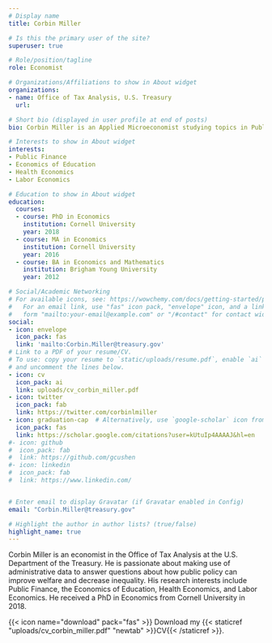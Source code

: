 ```yaml
---
# Display name
title: Corbin Miller

# Is this the primary user of the site?
superuser: true

# Role/position/tagline
role: Economist

# Organizations/Affiliations to show in About widget
organizations:
- name: Office of Tax Analysis, U.S. Treasury
  url:

# Short bio (displayed in user profile at end of posts)
bio: Corbin Miller is an Applied Microeconomist studying topics in Public Finance, Economics of Education, Health Economics, and Labor Economics

# Interests to show in About widget
interests:
- Public Finance
- Economics of Education
- Health Economics
- Labor Economics

# Education to show in About widget
education:
  courses:
  - course: PhD in Economics
    institution: Cornell University
    year: 2018
  - course: MA in Economics
    institution: Cornell University
    year: 2016
  - course: BA in Economics and Mathematics
    institution: Brigham Young University
    year: 2012

# Social/Academic Networking
# For available icons, see: https://wowchemy.com/docs/getting-started/page-builder/#icons
#   For an email link, use "fas" icon pack, "envelope" icon, and a link in the
#   form "mailto:your-email@example.com" or "/#contact" for contact widget.
social:
- icon: envelope
  icon_pack: fas
  link: 'mailto:Corbin.Miller@treasury.gov'
# Link to a PDF of your resume/CV.
# To use: copy your resume to `static/uploads/resume.pdf`, enable `ai` icons in `params.toml`, 
# and uncomment the lines below.
- icon: cv
  icon_pack: ai
  link: uploads/cv_corbin_miller.pdf
- icon: twitter
  icon_pack: fab
  link: https://twitter.com/corbinlmiller
- icon: graduation-cap  # Alternatively, use `google-scholar` icon from `ai` icon pack
  icon_pack: fas
  link: https://scholar.google.com/citations?user=kUtuIp4AAAAJ&hl=en
#- icon: github
#  icon_pack: fab
#  link: https://github.com/gcushen
#- icon: linkedin
#  icon_pack: fab
#  link: https://www.linkedin.com/


# Enter email to display Gravatar (if Gravatar enabled in Config)
email: "Corbin.Miller@treasury.gov"

# Highlight the author in author lists? (true/false)
highlight_name: true
---
```


Corbin Miller is an economist in the Office of Tax Analysis at the U.S. Department of the Treasury.
He is passionate about making use of administrative data to answer questions about how public policy can improve welfare and decrease inequality. 
His research interests include Public Finance, the Economics of Education, Health Economics, and Labor Economics.
He received a PhD in Economics from Cornell University in 2018.

{{< icon name="download" pack="fas" >}} Download my {{< staticref "uploads/cv_corbin_miller.pdf" "newtab" >}}CV{{< /staticref >}}.
